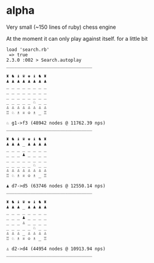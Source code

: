 # alpha
Very small (~150 lines of ruby) chess engine


At the moment it can only play against itself. for a little bit

```shell
load 'search.rb'
 => true 
2.3.0 :002 > Search.autoplay
________________________________

♜ ♞ ♝ ♛ ♚ ♝ ♞ ♜
♟ ♟ ♟ ♟ ♟ ♟ ♟ ♟
_ _ _ _ _ _ _ _
_ _ _ _ _ _ _ _
_ _ _ _ _ _ _ _
_ _ _ _ _ ♘ _ _
♙ ♙ ♙ ♙ ♙ ♙ ♙ ♙
♖ ♘ ♗ ♕ ♔ ♗ _ ♖

♘ g1->f3 (48942 nodes @ 11762.39 nps)
________________________________

♜ ♞ ♝ ♛ ♚ ♝ ♞ ♜
♟ ♟ ♟ _ ♟ ♟ ♟ ♟
_ _ _ _ _ _ _ _
_ _ _ ♟ _ _ _ _
_ _ _ _ _ _ _ _
_ _ _ _ _ ♘ _ _
♙ ♙ ♙ ♙ ♙ ♙ ♙ ♙
♖ ♘ ♗ ♕ ♔ ♗ _ ♖

♟ d7->d5 (63746 nodes @ 12550.14 nps)
________________________________

♜ ♞ ♝ ♛ ♚ ♝ ♞ ♜
♟ ♟ ♟ _ ♟ ♟ ♟ ♟
_ _ _ _ _ _ _ _
_ _ _ ♟ _ _ _ _
_ _ _ ♙ _ _ _ _
_ _ _ _ _ ♘ _ _
♙ ♙ ♙ _ ♙ ♙ ♙ ♙
♖ ♘ ♗ ♕ ♔ ♗ _ ♖

♙ d2->d4 (44954 nodes @ 10913.94 nps)
________________________________

```
